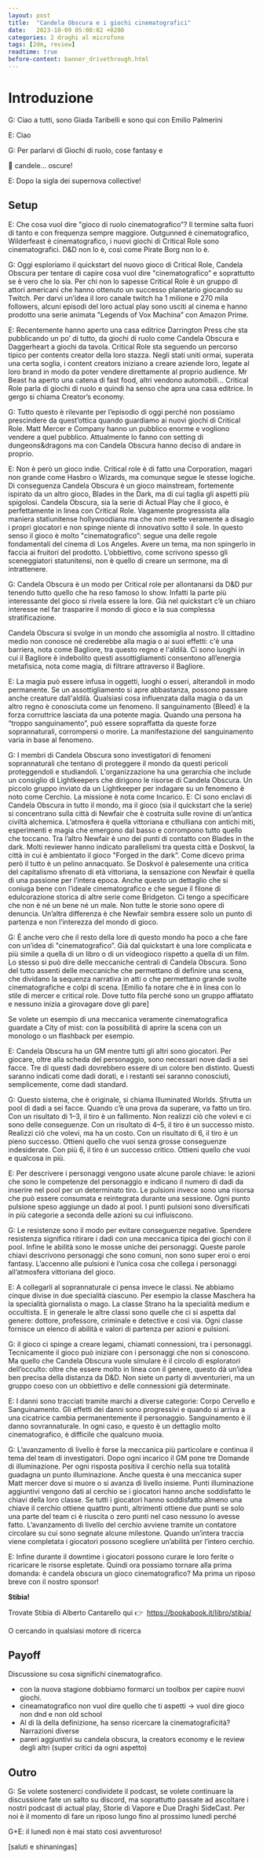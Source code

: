 ```yaml
---
layout: post
title:  "Candela Obscura e i giochi cinematografici"
date:   2023-10-09 05:00:02 +0200
categories: 2 draghi al microfono
tags: [2dm, review]
readtime: true
before-content: banner_drivethrough.html
---
```


# Introduzione

G: Ciao a tutti, sono Giada Taribelli e sono qui con Emilio Palmerini

E: Ciao

G: Per parlarvi di Giochi di ruolo, cose fantasy e 

<aside>
🐲 candele… oscure!

</aside>

E: Dopo la sigla dei supernova collective!

## Setup

E: Che cosa vuol dire "gioco di ruolo cinematografico”? Il termine salta fuori di tanto e con frequenza sempre maggiore. Outgunned è cinematografico, Wilderfeast è cinematografico, i nuovi giochi di Critical Role sono cinematografici. D&D non lo è, così come Pirate Borg non lo è.

G: Oggi esploriamo il quickstart del nuovo gioco di Critical Role, Candela Obscura per tentare di capire cosa vuol dire "cinematografico” e soprattutto se è vero che lo sia. Per chi non lo sapesse Critical Role è un gruppo di attori americani che hanno ottenuto un successo planetario giocando su Twitch. Per darvi un’idea il loro canale twitch ha 1 milione e 270 mila followers, alcuni episodi del loro actual play sono usciti al cinema e hanno prodotto una serie animata "Legends of Vox Machina” con Amazon Prime.

E: Recentemente hanno aperto una casa editrice Darrington Press che sta pubblicando un po’ di tutto, da giochi di ruolo come Candela Obscura e Daggerheart a giochi da tavola. Critical Role sta seguendo un percorso tipico per contents creator della loro stazza. Negli stati uniti ormai, superata una certa soglia, i content creators iniziano a creare aziende loro, legate al loro brand in modo da poter vendere direttamente al proprio audience. Mr Beast ha aperto una catena di fast food, altri vendono automobili… Critical Role parla di giochi di ruolo e quindi ha senso che apra una casa editrice. In gergo si chiama Creator’s economy.

G: Tutto questo è rilevante per l’episodio di oggi perché non possiamo prescindere da quest’ottica quando guardiamo ai nuovi giochi di Critical Role. Matt Mercer e Company hanno un pubblico enorme e vogliono vendere a quel pubblico. Attualmente lo fanno con setting di dungeons&dragons ma con Candela Obscura hanno deciso di andare in proprio.

E: Non è però un gioco indie. Critical role è di fatto una Corporation, magari non grande come Hasbro o Wizards, ma comunque segue le stesse logiche. Di conseguenza Candela Obscura è un gioco mainstream, fortemente ispirato da un altro gioco, Blades in the Dark, ma di cui taglia gli aspetti più spigolosi. Candela Obscura, sia la serie di Actual Play che il gioco, è perfettamente in linea con Critical Role. Vagamente progressista alla maniera statiunitense hollywoodiana ma che non mette veramente a disagio i propri giocatori e non spinge niente di innovativo sotto il sole. In questo senso il gioco è molto "cinematografico”: segue una delle regole fondamentali del cinema di Los Angeles. Avere un tema, ma non spingerlo in faccia ai fruitori del prodotto. L’obbiettivo, come scrivono spesso gli sceneggiatori statunitensi, non è quello di creare un sermone, ma di intrattenere.

G: Candela Obscura è un modo per Critical role per allontanarsi da D&D pur tenendo tutto quello che ha reso famoso lo show. Infatti la parte più interessante del gioco si rivela essere la lore. Già nel quickstart c’è un chiaro interesse nel far trasparire il mondo di gioco e la sua complessa stratificazione.

Candela Obscura si svolge in un mondo che assomiglia al nostro. Il cittadino medio non conosce né crederebbe alla magia o ai suoi effetti: c'è una barriera, nota come Bagliore, tra questo regno e l'aldilà. Ci sono luoghi in cui il Bagliore è indebolito questi assottigliamenti consentono all’energia metafisica, nota come magia, di filtrare attraverso il Bagliore.

E: La magia può essere infusa in oggetti, luoghi o esseri, alterandoli in modo permanente. Se un assottigliamento si apre abbastanza, possono passare anche creature dall'aldilà. Qualsiasi cosa influenzata dalla magia o da un altro regno è conosciuta come un fenomeno. Il sanguinamento (Bleed) è la forza corruttrice lasciata da una potente magia. Quando una persona ha “troppo sanguinamento”, può essere sopraffatta da queste forze soprannaturali, corrompersi o morire. La manifestazione del sanguinamento varia in base al fenomeno.

G: I membri di Candela Obscura sono investigatori di fenomeni soprannaturali che tentano di proteggere il mondo da questi pericoli proteggendoli e studiandoli. L'organizzazione ha una gerarchia che include un consiglio di Lightkeepers che dirigono le risorse di Candela Obscura. Un piccolo gruppo inviato da un Lightkeeper per indagare su un fenomeno è noto come Cerchio. La missione è nota come Incarico.
E: Ci sono enclavi di Candela Obscura in tutto il mondo, ma il gioco (sia il quickstart che la serie) si concentrano sulla città di Newfair che è costruita sulle rovine di un’antica civiltà alchemica. L’atmosfera è quella vittoriana e cthulliana con antichi miti, esperimenti e magia che emergono dal basso e corrompono tutto quello che toccano. Tra l’altro Newfair è uno dei punti di contatto con Blades in the dark. Molti reviewer hanno indicato parallelismi tra questa città e Doskvol, la città in cui è ambientato il gioco "Forged in the dark”. Come dicevo prima però il tutto è un pelino annacquato. Se Doskvol è palesemente una critica del capitalismo sfrenato di età vittoriana, la sensazione con Newfair è quella di una passione per l’intera epoca. Anche questo un dettaglio che si coniuga bene con l’ideale cinematografico e che segue il filone di edulcorazione storica di altre serie come Bridgeton. Ci tengo a specificare che non è né un bene né un male. Non tutte le storie sono opere di denuncia. Un’altra differenza è che Newfair sembra essere solo un punto di partenza e non l’interezza del mondo di gioco. 

G: È anche vero che il resto della lore di questo mondo ha poco a che fare con un’idea di "cinematografico”. Già dal quickstart è una lore complicata e più simile a quella di un libro o di un videogioco rispetto a quella di un film. Lo stesso si può dire delle meccaniche centrali di Candela Obscura. Sono del tutto assenti delle meccaniche che permettano di definire una scena, che dividano la sequenza narrativa in atti o che permettano grande svolte cinematografiche e colpi di scena. [Emilio fa notare che è in linea con lo stile di mercer e critical role. Dove tutto fila perché sono un gruppo affiatato e nessuno inizia a girovagare dove gli pare]

Se volete un esempio di una meccanica veramente cinematografica guardate a City of mist: con la possibilità di aprire la scena con un monologo o un flashback per esempio.

E: Candela Obscura ha un GM mentre tutti gli altri sono giocatori. Per giocare, oltre alla scheda del personaggio, sono necessari nove dadi a sei facce. Tre di questi dadi dovrebbero essere di un colore ben distinto. Questi saranno indicati come dadi dorati, e i restanti sei saranno conosciuti, semplicemente, come dadi standard.

G: Questo sistema, che è originale, si chiama Illuminated Worlds. Sfrutta un pool di dadi a sei facce. Quando c’è una prova da superare, va fatto un tiro. Con un risultato di 1–3, il tiro è un fallimento. Non realizzi ciò che volevi e ci sono delle conseguenze. Con un risultato di 4–5, il tiro è un successo misto. Realizzi ciò che volevi, ma ha un costo. Con un risultato di 6, il tiro è un pieno successo. Ottieni quello che vuoi senza grosse conseguenze indesiderate.
Con più 6, il tiro è un successo critico. Ottieni quello che vuoi e qualcosa in più.

E: Per descrivere i personaggi vengono usate alcune parole chiave: le azioni che sono le competenze del personaggio e indicano il numero di dadi da inserire nel pool per un determinato tiro. Le pulsioni invece sono una risorsa che può essere consumata e reintegrata durante una sessione. Ogni punto pulsione speso aggiunge un dado al pool. I punti pulsioni sono diversificati in più categorie a seconda delle azioni su cui influiscono.

G: Le resistenze sono il modo per evitare conseguenze negative. Spendere resistenza significa ritirare i dadi con una meccanica tipica dei giochi con il pool. Infine le abilità sono le mosse uniche dei personaggi. Queste parole chiavi descrivono personaggi che sono comuni, non sono super eroi o eroi fantasy. L’accenno alle pulsioni è l’unica cosa che collega i personaggi all’atmosfera vittoriana del gioco. 

E: A collegarli al soprannaturale ci pensa invece le classi. Ne abbiamo cinque divise in due specialità ciascuno. Per esempio la classe Maschera ha la specialità giornalista o mago. La classe Strano ha la specialità medium e occultista. E in generale le altre classi sono quelle che ci si aspetta dal genere: dottore, professore, criminale e detective e così via. Ogni classe fornisce un elenco di abilità e valori di partenza per azioni e pulsioni.

G: il gioco ci spinge a creare legami, chiamati connessioni, tra i personaggi. Tecnicamente il gioco può iniziare con i personaggi che non si conoscono. Ma quello che Candela Obscura vuole simulare è il circolo di esploratori dell’occulto: oltre che essere molto in linea con il genere, questo dà un’idea ben precisa della distanza da D&D. Non siete un party di avventurieri, ma un gruppo coeso con un obbiettivo e delle connessioni già determinate.

E: I danni sono tracciati tramite marchi a diverse categorie: Corpo Cervello e Sanguinamento. Gli effetti dei danni sono progressivi e quando si arriva a una cicatrice cambia permanentemente il personaggio. Sanguinamento è il danno sovrannaturale. In ogni caso, e questo è un dettaglio molto cinematografico, è difficile che qualcuno muoia. 

G: L’avanzamento di livello è forse la meccanica più particolare e continua il tema del team di investigatori. Dopo ogni incarico il GM pone tre Domande di illuminazione. Per ogni risposta positiva il cerchio nella sua totalità guadagna un punto illuminazione. Anche questa è una meccanica super Matt mercer dove si muore o si avanza di livello insieme. Punti illuminazione aggiuntivi vengono dati al cerchio se i giocatori hanno anche soddisfatto le chiavi della loro classe. Se tutti i giocatori hanno soddisfatto almeno una chiave il cerchio ottiene quattro punti, altrimenti ottiene due punti se solo una parte del team ci è riuscita o zero punti nel caso nessuno lo avesse fatto. L’avanzamento di livello del cerchio avviene tramite un contatore circolare su cui sono segnate alcune milestone. Quando un’intera traccia viene completata i giocatori possono scegliere un’abilità per l’intero cerchio. 

E: Infine durante il downtime i giocatori possono curare le loro ferite o ricaricare le risorse espletate. Quindi ora possiamo tornare alla prima domanda: è candela obscura un gioco cinematografico? Ma prima un riposo breve con il nostro sponsor!

**Stibia!**

Trovate Stibia di Alberto Cantarello qui 👉  https://bookabook.it/libro/stibia/

O cercando in qualsiasi motore di ricerca

## Payoff

Discussione su cosa significhi cinematografico. 

- con la nuova stagione dobbiamo formarci un toolbox per capire nuovi giochi.
- cineamatografico non vuol dire quello che ti aspetti → vuol dire gioco non dnd e non old school
- Al di là della definizione, ha senso ricercare la cinematograficità? Narrazioni diverse
- pareri aggiuntivi su candela obscura, la creators economy e le review degli altri (super critici da ogni aspetto)

## Outro

G: Se volete sostenerci condividete il podcast, se volete continuare la discussione fate un salto su discord, ma soprattutto passate ad ascoltare i nostri podcast di actual play, Storie di Vapore e Due Draghi SideCast. Per noi è il momento di fare un riposo lungo fino al prossimo lunedì perché

G+E: il lunedì non è mai stato così avventuroso!

[saluti e shinaningas]